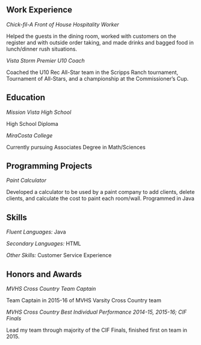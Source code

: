 
## **Work Experience**

_Chick-fil-A Front of House Hospitality Worker_

Helped the guests in the dining room, worked with customers on the register and with outside order taking, and made drinks and bagged food in lunch/dinner rush situations.

_Vista Storm Premier U10 Coach_

Coached the U10 Rec All-Star team in the Scripps Ranch tournament, Tournament of All-Stars, and a championship at the Commissioner’s Cup.


## **Education**

_Mission Vista High School_

High School Diploma

_MiraCosta College_

Currently pursuing Associates Degree in Math/Sciences


## **Programming Projects**

_Paint Calculator_

Developed a calculator to be used by a paint company to add clients, delete clients, and calculate the cost to paint each room/wall.  Programmed in Java


## **Skills**

_Fluent Languages:_ Java

_Secondary Languages:_ HTML

_Other Skills:_ Customer Service Experience


## **Honors and Awards**

_MVHS Cross Country Team Captain_

Team Captain in 2015-16 of MVHS Varsity Cross Country team

_MVHS Cross Country Best Individual Performance 2014-15, 2015-16; CIF Finals_

Lead my team through majority of the CIF Finals, finished first on team in 2015.
